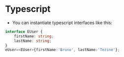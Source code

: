 # Typescript

* You can instantiate typescript interfaces like this: 

```typescript
interface EUser {
    firstName: string;
    lastName: string;
}
eUser=<EUser>{firstName:'Bruno', lastName:'Tezine'};
```



